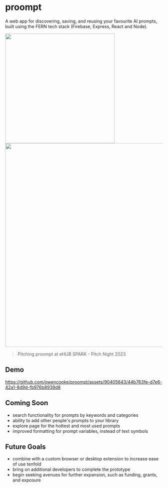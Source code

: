 # proompt

A web app for discovering, saving, and reusing your favourite AI prompts, built using the FERN tech stack (Firebase, Express, React and Node).
<div>
  <img src="https://github.com/owencooke/proompt/assets/90405643/c240c634-40f3-4e04-a7c9-8d759574195e" width="350">
  <img src="https://github.com/owencooke/proompt/assets/90405643/3e516e8a-d55c-4b74-a534-f20174438343" width="650">
</div>

> Pitching proompt at eHUB SPARK - Pitch Night 2023

## Demo

https://github.com/owencooke/proompt/assets/90405643/44b763fe-d7e6-42a1-8d9d-fb976b8939d8

## Coming Soon
- search functionality for prompts by keywords and categories
- ability to add other people's prompts to your library
- explore page for the hottest and most used prompts
- improved formatting for prompt variables, instead of text symbols

## Future Goals
- combine with a custom browser or desktop extension to increase ease of use tenfold
- bring on additional developers to complete the prototype
- begin seeking avenues for further expansion, such as funding, grants, and exposure
